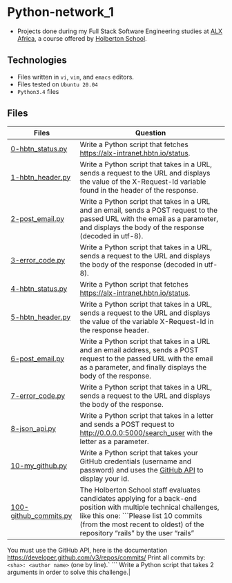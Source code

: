 # Python-network_1

- Projects done during my Full Stack Software Engineering studies at [ALX Africa](https://www.alxafrica.com/software-engineering-2022/), a course offered by [Holberton School](https://www.holbertonschool.com/).

## Technologies

- Files written in ```vi```, ```vim```, and ```emacs``` editors. 
- Files tested on ```Ubuntu 20.04```
- ```Python3.4``` files 

## Files

| Files  | Question |
| ---  | --- |
|[0-hbtn_status.py](0-hbtn_status.py)|Write a Python script that fetches https://alx-intranet.hbtn.io/status.|
|[1-hbtn_header.py](1-hbtn_header.py)|Write a Python script that takes in a URL, sends a request to the URL and displays the value of the X-Request-Id variable found in the header of the response.|
|[2-post_email.py](2-post_email.py)|Write a Python script that takes in a URL and an email, sends a POST request to the passed URL with the email as a parameter, and displays the body of the response (decoded in utf-8).|
|[3-error_code.py](3-error_code.py)|Write a Python script that takes in a URL, sends a request to the URL and displays the body of the response (decoded in utf-8).|
|[4-hbtn_status.py](4-hbtn_status.py)|Write a Python script that fetches https://alx-intranet.hbtn.io/status.|
|[5-hbtn_header.py](5-hbtn_header.py)|Write a Python script that takes in a URL, sends a request to the URL and displays the value of the variable X-Request-Id in the response header.|
|[6-post_email.py](6-post_email.py)|Write a Python script that takes in a URL and an email address, sends a POST request to the passed URL with the email as a parameter, and finally displays the body of the response.|
|[7-error_code.py](7-error_code.py)|Write a Python script that takes in a URL, sends a request to the URL and displays the body of the response.|
|[8-json_api.py](8-json_api.py)|Write a Python script that takes in a letter and sends a POST request to http://0.0.0.0:5000/search_user with the letter as a parameter.|
|[10-my_github.py](10-my_github.py)|Write a Python script that takes your GitHub credentials (username and password) and uses the [GitHub API](https://intranet.alxswe.com/rltoken/LjPfW9hW_55YwijGVofyTQ) to display your id.|
|[100-github_commits.py](100-github_commits.py)|The Holberton School staff evaluates candidates applying for a back-end position with multiple technical challenges, like this one: ```Please list 10 commits (from the most recent to oldest) of the repository “rails” by the user “rails”
You must use the GitHub API, here is the documentation https://developer.github.com/v3/repos/commits/
Print all commits by: `<sha>: <author name>` (one by line).` ``` 
Write a Python script that takes 2 arguments in order to solve this challenge.|
